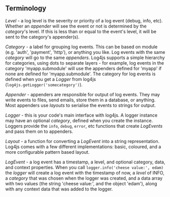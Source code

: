 ## Terminology

*Level* - a log level is the severity or priority of a log event (debug, info, etc). Whether an _appender_ will see the event or not is determined by the _category_'s level. If this is less than or equal to the event's level, it will be sent to the category's appender(s).

*Category* - a label for grouping log events. This can be based on module (e.g. 'auth', 'payment', 'http'), or anything you like. Log events with the same _category_ will go to the same _appenders_. Log4js supports a simple hierarchy for categories, using dots to separate layers - for example, log events in the category 'myapp.submodule' will use the appenders defined for 'myapp' if none are defined for 'myapp.submodule'. The category for log events is defined when you get a _Logger_ from log4js (`log4js.getLogger('somecategory')`).

*Appender* - appenders are responsible for output of log events. They may write events to files, send emails, store them in a database, or anything. Most appenders use _layouts_ to serialise the events to strings for output.

*Logger* - this is your code's main interface with log4js. A logger instance may have an optional _category_, defined when you create the instance. Loggers provide the `info`, `debug`, `error`, etc functions that create _LogEvents_ and pass them on to appenders.

*Layout* - a function for converting a _LogEvent_ into a string representation. Log4js comes with a few different implementations: basic, coloured, and a more configurable pattern based layout.

*LogEvent* - a log event has a timestamp, a level, and optional category, data, and context properties. When you call `logger.info('cheese value:', edam)` the _logger_ will create a log event with the timestamp of now, a _level_ of INFO, a _category_ that was chosen when the logger was created, and a data array with two values (the string 'cheese value:', and the object 'edam'), along with any context data that was added to the logger.
